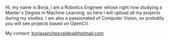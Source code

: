 Hi, my name is Borja, i am a Robotics Engineer whose right now studying a Master`s Degree in Machine Learning, so here i will upload all my projects during my studies. I am also 
a passionated of Computer Vision, so probably you will see projects based on OpenCV.

My contact: borjasanchezvaldes@hotmail.com

